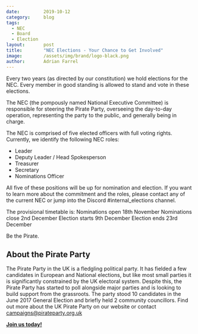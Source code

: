```yaml
---
date:         2019-10-12
category:     blog
tags:
  - NEC
  - Board
  - Election
layout:       post
title:        "NEC Elections - Your Chance to Get Involved"
image:        /assets/img/brand/logo-black.png
author:       Adrian Farrel
---
```


Every two years (as directed by our constitution) we hold elections for the
NEC. Every member in good standing is allowed to stand and vote in these
elections.

The NEC (the pompously named National Executive Committee) is responsible
for steering the Pirate Party, overseeing the day-to-day operation,
representing the party to the public, and generally being in charge.

The NEC is comprised of five elected officers with full voting rights.
Currently, we identify the following NEC roles:
- Leader
- Deputy Leader / Head Spokesperson
- Treasurer
- Secretary
- Nominations Officer

All five of these positions will be up for nomination and election. If you
want to learn more about the commitment and the roles, please contact any of
the current NEC or jump into the Discord #internal_elections channel.

The provisional timetable is:
Nominations open 18th November
Nominations close 2nd December
Election starts 9th December
Election ends 23rd December

Be the Pirate.

## About the Pirate Party ##

The Pirate Party in the UK is a fledgling political party. It has fielded a few candidates in European and National elections, but like most small parties it is significantly constrained by the UK electoral system. Despite this, the Pirate Party has started to poll alongside major parties and is looking to build support from the grassroots. The party stood 10 candidates in the June 2017 General Election and briefly held 2 community councillors.
Find out more about the UK Pirate Party on our website or contact campaigns@pirateparty.org.uk

[**Join us today!**](https://pirateparty.org.uk/volunteer )